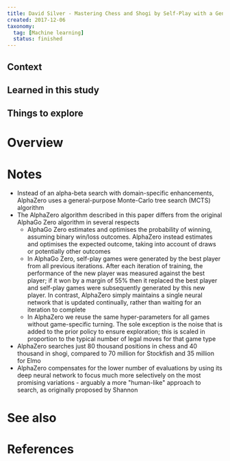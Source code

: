 ```yaml
---
title: David Silver - Mastering Chess and Shogi by Self-Play with a General Reinforcement Learning Algorithm (2017)
created: 2017-12-06
taxonomy:
  tag: [Machine learning]
  status: finished
---
```


## Context

## Learned in this study

## Things to explore

# Overview

# Notes
* Instead of an alpha-beta search with domain-specific enhancements, AlphaZero uses a general-purpose Monte-Carlo tree search (MCTS) algorithm
* The AlphaZero algorithm described in this paper differs from the original AlphaGo Zero algorithm in several respects
	* AlphaGo Zero estimates and optimises the probability of winning, assuming binary win/loss outcomes. AlphaZero instead estimates and optimises the expected outcome, taking into account of draws or potentially other outcomes
	* In AlphaGo Zero, self-play games were generated by the best player from all previous iterations. After each iteration of training, the performance of the new player was measured against the best player; if it won by a margin of 55% then it replaced the best player and self-play games were subsequently generated by this new player. In contrast, AlphaZero simply maintains a single neural network that is updated continually, rather than waiting for an iteration to complete
	* In AlphaZero we reuse the same hyper-parameters for all games without game-specific turning. The sole exception is the noise that is added to the prior policy to ensure exploration; this is scaled in proportion to the typical number of legal moves for that game type
* AlphaZero searches just 80 thousand positions in chess and 40 thousand in shogi, compared to 70 million for Stockfish and 35 million for Elmo
* AlphaZero compensates for the lower number of evaluations by using its deep neural network to focus much more selectively on the most promising variations - arguably a more "human-like" approach to search, as originally proposed by Shannon

# See also

# References
